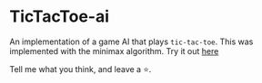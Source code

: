 # TicTacToe-ai

An implementation of a game AI that plays `tic-tac-toe`. This was implemented with the minimax algorithm. Try it out [here](https://tictactoe-ai-eight.vercel.app/)

Tell me what you think, and leave a ⭐.
